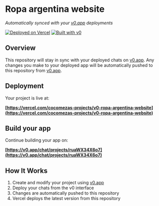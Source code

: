 # Ropa argentina website

*Automatically synced with your [v0.app](https://v0.app) deployments*

[![Deployed on Vercel](https://img.shields.io/badge/Deployed%20on-Vercel-black?style=for-the-badge&logo=vercel)](https://vercel.com/cocomezas-projects/v0-ropa-argentina-website)
[![Built with v0](https://img.shields.io/badge/Built%20with-v0.app-black?style=for-the-badge)](https://v0.app/chat/projects/ruaWX34X6o7)

## Overview

This repository will stay in sync with your deployed chats on [v0.app](https://v0.app).
Any changes you make to your deployed app will be automatically pushed to this repository from [v0.app](https://v0.app).

## Deployment

Your project is live at:

**[https://vercel.com/cocomezas-projects/v0-ropa-argentina-website](https://vercel.com/cocomezas-projects/v0-ropa-argentina-website)**

## Build your app

Continue building your app on:

**[https://v0.app/chat/projects/ruaWX34X6o7](https://v0.app/chat/projects/ruaWX34X6o7)**

## How It Works

1. Create and modify your project using [v0.app](https://v0.app)
2. Deploy your chats from the v0 interface
3. Changes are automatically pushed to this repository
4. Vercel deploys the latest version from this repository